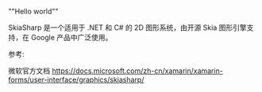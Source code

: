 ﻿""Hello world""

SkiaSharp 是一个适用于 .NET 和 C# 的 2D 图形系统，由开源 Skia 图形引擎支持，在 Google 产品中广泛使用。





参考:

微软官方文档 https://docs.microsoft.com/zh-cn/xamarin/xamarin-forms/user-interface/graphics/skiasharp/

